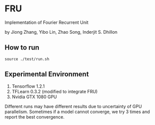 # FRU

Implementation of Fourier Recurrent Unit

by Jiong Zhang, Yibo Lin, Zhao Song, Inderjit S. Dhillon

## How to run 

~~~
source ./test/run.sh
~~~

## Experimental Environment

1. Tensorflow 1.2.1
2. TFLearn 0.3.2 (modified to integrate FRU)
3. Nvidia GTX 1080 GPU 

Different runs may have different results due to uncertainty of GPU parallelism. 
Sometimes if a model cannot converge, we try 3 times and report the best convergence. 
